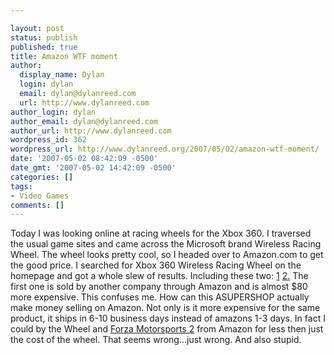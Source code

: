 ```yaml
---

layout: post
status: publish
published: true
title: Amazon WTF moment
author:
  display_name: Dylan
  login: dylan
  email: dylan@dylanreed.com
  url: http://www.dylanreed.com
author_login: dylan
author_email: dylan@dylanreed.com
author_url: http://www.dylanreed.com
wordpress_id: 362
wordpress_url: http://www.dylanreed.org/2007/05/02/amazon-wtf-moment/
date: '2007-05-02 08:42:09 -0500'
date_gmt: '2007-05-02 14:42:09 -0500'
categories: []
tags:
- Video Games
comments: []
---
```


Today I was looking online at racing wheels for the Xbox 360. I traversed the usual game sites and came across the Microsoft brand Wireless Racing Wheel. The wheel looks pretty cool, so I headed over to Amazon.com to get the good price. I searched for Xbox 360 Wireless Racing Wheel on the homepage and got a whole slew of results. Including these two: [1][1] [2.][2] The first one is sold by another company through Amazon and is almost $80 more expensive. This confuses me. How can this ASUPERSHOP actually make money selling on Amazon. Not only is it more expensive for the same product, it ships in 6-10 business days instead of amazons 1-3 days. In fact I could by the Wheel and [Forza Motorsports 2][3] from Amazon for less then just the cost of the wheel. That seems wrong...just wrong. And also stupid.

   [1]: http://www.amazon.com/Wireless-Racing-Wheel-Xbox-360/dp/B000MVVGXW/ref=pd_bbs_sr_3/103-9161578-3986202?ie=UTF8&s=sporting-goods&qid=1178116329&sr=8-3
   [2]: http://www.amazon.com/Xbox-360-Wireless-Racing-Wheel/dp/B000HZA1QG/ref=pd_bbs_sr_4/103-9161578-3986202?ie=UTF8&s=videogames&qid=1178116329&sr=8-4
   [3]: http://www.amazon.com/Microsoft-Forza-Motorsport-2/dp/B000FRVCAA/ref=pd_bxgy_vg_img_b/103-9161578-3986202?ie=UTF8&qid=1178116329&sr=8-4

